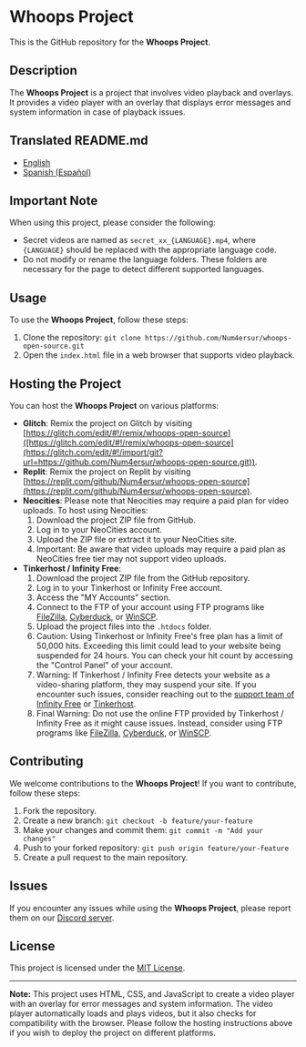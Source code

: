 # Whoops Project

This is the GitHub repository for the **Whoops Project**.

## Description

The **Whoops Project** is a project that involves video playback and overlays. It provides a video player with an overlay that displays error messages and system information in case of playback issues.

## Translated README.md

- [English](README.md)
- [Spanish (Español)](https://github.com/Num4ersur/whoops-open-source/blob/main/es/README_SPANISH.md)
  
## Important Note

When using this project, please consider the following:

- Secret videos are named as `secret_xx_{LANGUAGE}.mp4`, where `{LANGUAGE}` should be replaced with the appropriate language code.
- Do not modify or rename the language folders. These folders are necessary for the page to detect different supported languages.

## Usage

To use the **Whoops Project**, follow these steps:

1. Clone the repository: `git clone https://github.com/Num4ersur/whoops-open-source.git`
2. Open the `index.html` file in a web browser that supports video playback.

## Hosting the Project

You can host the **Whoops Project** on various platforms:

- **Glitch**: Remix the project on Glitch by visiting [https://glitch.com/edit/#!/remix/whoops-open-source]([https://glitch.com/edit/#!/remix/whoops-open-source](https://glitch.com/edit/#!/import/git?url=https://github.com/Num4ersur/whoops-open-source.git)).
- **Replit**: Remix the project on Replit by visiting [https://replit.com/github/Num4ersur/whoops-open-source](https://replit.com/github/Num4ersur/whoops-open-source).
- **Neocities**: Please note that Neocities may require a paid plan for video uploads. To host using Neocities:
  1. Download the project ZIP file from GitHub.
  2. Log in to your NeoCities account.
  3. Upload the ZIP file or extract it to your NeoCities site.
  4. Important: Be aware that video uploads may require a paid plan as NeoCities free tier may not support video uploads.
- **Tinkerhost / Infinity Free**:
  1. Download the project ZIP file from the GitHub repository.
  2. Log in to your Tinkerhost or Infinity Free account.
  3. Access the "MY Accounts" section.
  4. Connect to the FTP of your account using FTP programs like [FileZilla](https://filezilla-project.org/), [Cyberduck](https://cyberduck.io/), or [WinSCP](https://winscp.net/eng/index.php).
  5. Upload the project files into the `.htdocs` folder.
  6. Caution: Using Tinkerhost or Infinity Free's free plan has a limit of 50,000 hits. Exceeding this limit could lead to your website being suspended for 24 hours. You can check your hit count by accessing the "Control Panel" of your account.
  7. Warning: If Tinkerhost / Infinity Free detects your website as a video-sharing platform, they may suspend your site. If you encounter such issues, consider reaching out to the [support team of Infinity Free](https://forum.infinityfree.net/) or [Tinkerhost](https://community.tinkerhost.net/).
  8. Final Warning: Do not use the online FTP provided by Tinkerhost / Infinity Free as it might cause issues. Instead, consider using FTP programs like [FileZilla](https://filezilla-project.org/), [Cyberduck](https://cyberduck.io/), or [WinSCP](https://winscp.net/eng/index.php).


## Contributing

We welcome contributions to the **Whoops Project**! If you want to contribute, follow these steps:

1. Fork the repository.
2. Create a new branch: `git checkout -b feature/your-feature`
3. Make your changes and commit them: `git commit -m "Add your changes"`
4. Push to your forked repository: `git push origin feature/your-feature`
5. Create a pull request to the main repository.

## Issues

If you encounter any issues while using the **Whoops Project**, please report them on our [Discord server](https://discord.gg/zgzh6REz2d).

## License

This project is licensed under the [MIT License](LICENSE).

---

**Note:** This project uses HTML, CSS, and JavaScript to create a video player with an overlay for error messages and system information. The video player automatically loads and plays videos, but it also checks for compatibility with the browser. Please follow the hosting instructions above if you wish to deploy the project on different platforms.

